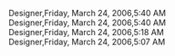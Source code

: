 ﻿Designer,Friday, March 24, 2006,5:40 AM  Designer,Friday, March 24, 2006,5:40 AM  Designer,Friday, March 24, 2006,5:18 AM  Designer,Friday, March 24, 2006,5:07 AM